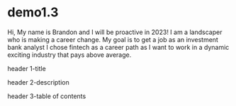 # demo1.3
Hi, My name is Brandon and I will be proactive in 2023!
I am a landscaper who is making a career change.
My goal is to get a job as an investment bank analyst
I chose fintech as a career path as I want to work in a dynamic exciting industry that pays above average.

header 1-title

header 2-description

header 3-table of contents
